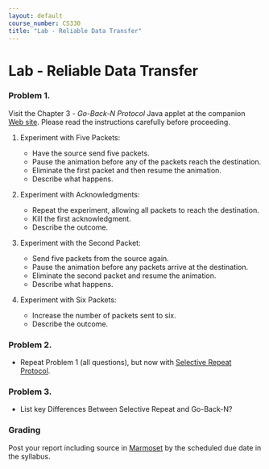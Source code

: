 ```yaml
---
layout: default
course_number: CS330
title: "Lab - Reliable Data Transfer"
---
```


# Lab - Reliable Data Transfer   

###  Problem 1.
Visit the Chapter 3 - _Go-Back-N Protocol_ Java applet at the companion [Web site](https://media.pearsoncmg.com/ph/esm/ecs_kurose_compnetwork_8/cw/content/interactiveanimations/go-back-n-protocol/index.html). Please read the instructions carefully before proceeding. 

1. Experiment with Five Packets:
   - Have the source send five packets.
   - Pause the animation before any of the packets reach the destination.
   - Eliminate the first packet and then resume the animation.
   - Describe what happens.

2. Experiment with Acknowledgments:
   - Repeat the experiment, allowing all packets to reach the destination.
   - Kill the first acknowledgment.
   - Describe the outcome.

3. Experiment with the Second Packet:
   - Send five packets from the source again.
   - Pause the animation before any packets arrive at the destination.
   - Eliminate the second packet and resume the animation.
   - Describe what happens.

4. Experiment with Six Packets:
   - Increase the number of packets sent to six.
   - Describe the outcome.

### Problem 2.
- Repeat Problem 1 (all questions), but now with [Selective Repeat Protocol](https://media.pearsoncmg.com/ph/esm/ecs_kurose_compnetwork_8/cw/content/interactiveanimations/selective-repeat-protocol/index.html).

### Problem 3.
- List key Differences Between Selective Repeat and Go-Back-N?

### Grading
Post your report including source in [Marmoset](https://cs.ycp.edu/marmoset) by the scheduled due date in the syllabus.
